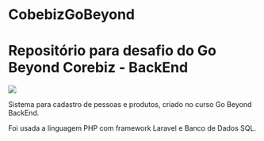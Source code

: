 # CobebizGoBeyond

<h1>Repositório para desafio do Go Beyond Corebiz - BackEnd</h1>

<img src="https://i.imgur.com/fT0WbPL.jpg"/>


Sistema para cadastro de pessoas e produtos, criado no curso Go Beyond BackEnd.

Foi usada a linguagem PHP com framework Laravel e Banco de Dados SQL.




